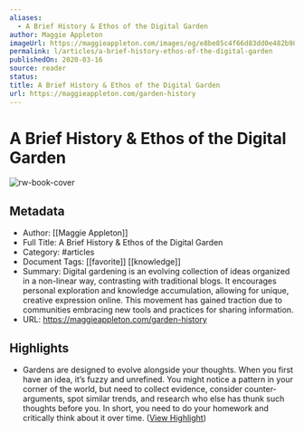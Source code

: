 ```yaml
---
aliases:
  - A Brief History & Ethos of the Digital Garden
author: Maggie Appleton
imageUrl: https://maggieappleton.com/images/og/e8be85c4f66d83dd0e482b9862d461f2.png
permalink: l/articles/a-brief-history-ethos-of-the-digital-garden
publishedOn: 2020-03-16
source: reader
status: 
title: A Brief History & Ethos of the Digital Garden
url: https://maggieappleton.com/garden-history
---
```

# A Brief History & Ethos of the Digital Garden

![rw-book-cover](https://maggieappleton.com/images/og/e8be85c4f66d83dd0e482b9862d461f2.png)

## Metadata

- Author: [[Maggie Appleton]]
- Full Title: A Brief History & Ethos of the Digital Garden
- Category: #articles
- Document Tags: [[favorite]] [[knowledge]]
- Summary: Digital gardening is an evolving collection of ideas organized in a non-linear way, contrasting with traditional blogs. It encourages personal exploration and knowledge accumulation, allowing for unique, creative expression online. This movement has gained traction due to communities embracing new tools and practices for sharing information.
- URL: https://maggieappleton.com/garden-history

## Highlights

- [](https://maggieappleton.com/garden-history/#footnote-7)Gardens are designed to evolve alongside your thoughts. When you first have an idea, it’s fuzzy and unrefined. You might notice a pattern in your corner of the world, but need to collect evidence, consider counter-arguments, spot similar trends, and research who else has thunk such thoughts before you. In short, you need to do your homework and critically think about it over time. ([View Highlight](https://read.readwise.io/read/01je2308ytdfqt010nq7t53d6m))
